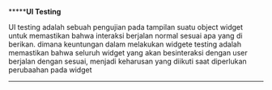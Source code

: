 *******************************UI Testing**************************

UI testing adalah sebuah pengujian pada tampilan suatu object widget untuk memastikan bahwa interaksi berjalan normal sesuai apa yang di berikan. dimana keuntungan dalam melakukan widgete testing adalah memastikan bahwa seluruh widget yang akan besinteraksi dengan user berjalan dengan sesuai, menjadi keharusan yang diikuti saat diperlukan perubaahan pada widget

************************************************************************
 